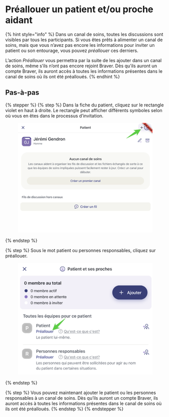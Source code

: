 # Préallouer un patient et/ou proche aidant

{% hint style="info" %}
Dans un canal de soins, toutes les discussions sont visibles par tous les participants. Si vous êtes prêts à alimenter un canal de soins, mais que vous n’avez pas encore les informations pour inviter un patient ou son entourage, vous pouvez _préallouer_ ces derniers.

L’action _Préallouer_ vous permettra par la suite de les ajouter dans un canal de soins, même s’ils n’ont pas encore rejoint Braver. Dès qu’ils auront un compte Braver, ils auront accès à toutes les informations présentes dans le canal de soins où ils ont été préalloués.
{% endhint %}

## Pas-à-pas

{% stepper %}
{% step %}
Dans la fiche du patient, cliquez sur le rectangle violet en haut à droite. Le rectangle peut afficher différents symboles selon où vous en êtes dans le processus d’invitation.

<figure><img src="../../.gitbook/assets/CleanShot 2025-08-05 at 11.17.55@2x.png" alt=""><figcaption></figcaption></figure>
{% endstep %}

{% step %}
Sous le mot patient ou personnes responsables, cliquez sur préallouer.

<figure><img src="../../.gitbook/assets/CleanShot 2025-08-27 at 10.45.26@2x.png" alt=""><figcaption></figcaption></figure>
{% endstep %}

{% step %}
Vous pouvez maintenant ajouter le patient ou les personnes responsables à un canal de soins. Dès qu’ils auront un compte Braver, ils auront accès à toutes les informations présentes dans le canal de soins où ils ont été préalloués.
{% endstep %}
{% endstepper %}
